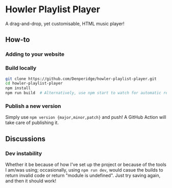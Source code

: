 # Howler Playlist Player
A drag-and-drop, yet customisable, HTML music player!

## How-to
### Adding to your website




### Build locally
```bash
git clone https://github.com/Denperidge/howler-playlist-player.git
cd howler-playlist-player
npm install
npm run build  # Alternatively, use npm start to watch for automatic rebuild
```

### Publish a new version
Simply use `npm version {major,minor,patch}` and push! A GitHub Action will take care of publishing it.

## Discussions
### Dev instability
Whether it be because of how I've set up the project or because of the tools I am/was using; occasionally, using `npm run dev`, would casue the builds to return invalid code or return "module is undefined". Just try saving again, and then it should work!
